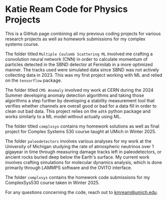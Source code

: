 # Katie Ream Code for Physics Projects
This is a GitHub page combining all my previous coding projects for various research projects as well as homework submissions for my complex systems course. 

The folder titled ```Multiple Coulomb Scattering ML``` involved me crafting a convolution neural network (CNN) in order to calculate momentum of particles detected in the SBND detector at Fermilab in a more optimized manner. The tracks used were simulated data since SBND was not actively collecting data in 2023. This was my first project working with ML and relied on the ```tensorflow``` package.

The folder titled ```CMS Anomaly``` involved my work at CERN during the 2024 Summer developing anomaly detection algorithms and taking those algorithms a step further by developing a stability measurement tool that verifies whether channels are overall good or bad for a data fill in order to clean out bad data. This project relies on the ```adtk``` python package and works similarly to a ML model without actually using ML.

The folder titled ```complxsys``` contains my homework solutions as well as final project for Complex Systems 530 course taught at UMich in Winter 2025.

The folder ```paleodetectors``` involves various analyses for my work at the University of Michigan studying the rate of atmospheric neutrinos over 1 gigayear in time through measuring damage tracks left in paleodetectors, or ancient rocks buried deep below the Earth's surface. My current work involves crafting simulations for molecular dynamics analysis, which is done primarily through LAMMPS software and the OVITO interface. 

The folder ```complxsys``` contains the homework code submissions for my ComplexSys530 course taken in Winter 2025. 

For any questions concerning the code, reach out to kmream@umich.edu. 
